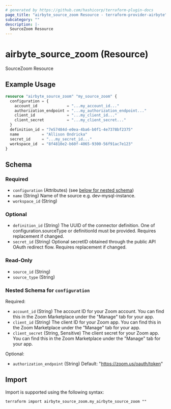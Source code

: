 ```yaml
---
# generated by https://github.com/hashicorp/terraform-plugin-docs
page_title: "airbyte_source_zoom Resource - terraform-provider-airbyte"
subcategory: ""
description: |-
  SourceZoom Resource
---
```


# airbyte_source_zoom (Resource)

SourceZoom Resource

## Example Usage

```terraform
resource "airbyte_source_zoom" "my_source_zoom" {
  configuration = {
    account_id             = "...my_account_id..."
    authorization_endpoint = "...my_authorization_endpoint..."
    client_id              = "...my_client_id..."
    client_secret          = "...my_client_secret..."
  }
  definition_id = "7e57484d-e0ea-4ba6-b0f1-4e7378bf2375"
  name          = "Allison Ondricka"
  secret_id     = "...my_secret_id..."
  workspace_id  = "8f4810e2-b60f-4065-9300-56f91ac7e123"
}
```

<!-- schema generated by tfplugindocs -->
## Schema

### Required

- `configuration` (Attributes) (see [below for nested schema](#nestedatt--configuration))
- `name` (String) Name of the source e.g. dev-mysql-instance.
- `workspace_id` (String)

### Optional

- `definition_id` (String) The UUID of the connector definition. One of configuration.sourceType or definitionId must be provided. Requires replacement if changed.
- `secret_id` (String) Optional secretID obtained through the public API OAuth redirect flow. Requires replacement if changed.

### Read-Only

- `source_id` (String)
- `source_type` (String)

<a id="nestedatt--configuration"></a>
### Nested Schema for `configuration`

Required:

- `account_id` (String) The account ID for your Zoom account. You can find this in the Zoom Marketplace under the "Manage" tab for your app.
- `client_id` (String) The client ID for your Zoom app. You can find this in the Zoom Marketplace under the "Manage" tab for your app.
- `client_secret` (String, Sensitive) The client secret for your Zoom app. You can find this in the Zoom Marketplace under the "Manage" tab for your app.

Optional:

- `authorization_endpoint` (String) Default: "https://zoom.us/oauth/token"

## Import

Import is supported using the following syntax:

```shell
terraform import airbyte_source_zoom.my_airbyte_source_zoom ""
```
